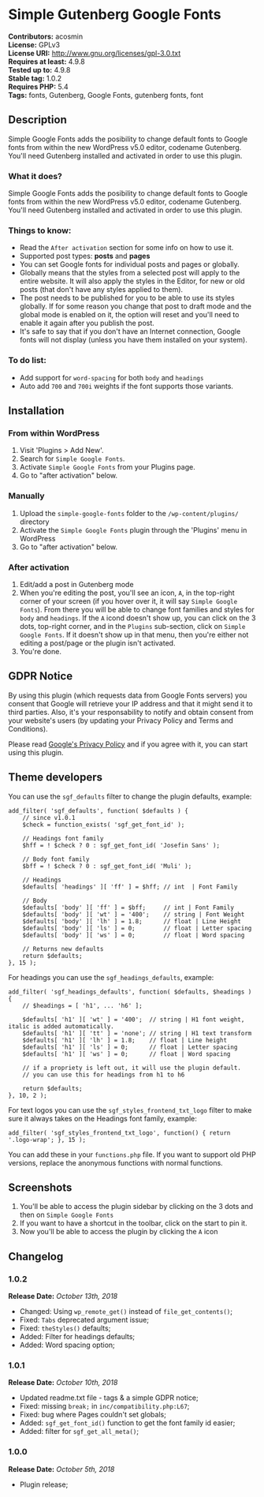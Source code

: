 # Simple Gutenberg Google Fonts
**Contributors:** acosmin  
**License:** GPLv3  
**License URI:** http://www.gnu.org/licenses/gpl-3.0.txt  
**Requires at least:** 4.9.8  
**Tested up to:** 4.9.8  
**Stable tag:** 1.0.2  
**Requires PHP:** 5.4  
**Tags:** fonts, Gutenberg, Google Fonts, gutenberg fonts, font  

## Description
Simple Google Fonts adds the posibility to change default fonts to Google fonts from within the new WordPress v5.0 editor, codename Gutenberg. You'll need Gutenberg installed and activated in order to use this plugin.

### What it does?
Simple Google Fonts adds the posibility to change default fonts to Google fonts from within the new WordPress v5.0 editor, codename Gutenberg. You'll need Gutenberg installed and activated in order to use this plugin.

### Things to know:
* Read the `After activation` section for some info on how to use it.
* Supported post types: **posts** and **pages**
* You can set Google fonts for individual posts and pages or globally.
* Globally means that the styles from a selected post will apply to the entire website. It will also apply the styles in the Editor, for new or old posts (that don't have any styles applied to them).
* The post needs to be published for you to be able to use its styles globally. If for some reason you change that post to draft mode and the global mode is enabled on it, the option will reset and you'll need to enable it again after you publish the post.
* It's safe to say that if you don't have an Internet connection, Google fonts will not display (unless you have them installed on your system).

### To do list:
* Add support for `word-spacing` for both `body` and `headings`
* Auto add `700` and `700i` weights if the font supports those variants.

## Installation ##

### From within WordPress

1. Visit 'Plugins > Add New'.
2. Search for `Simple Google Fonts`.
3. Activate `Simple Google Fonts` from your Plugins page.
4. Go to "after activation" below.

### Manually

1. Upload the `simple-google-fonts` folder to the `/wp-content/plugins/` directory
2. Activate the `Simple Google Fonts` plugin through the 'Plugins' menu in WordPress
3. Go to "after activation" below.

### After activation

1. Edit/add a post in Gutenberg mode
2. When you're editing the post, you'll see an icon, `A`,  in the top-right corner of your screen (if you hover over it, it will say `Simple Google Fonts`). From there you will be able to change font families and styles for `body` and `headings`. If the `A` icond doesn't show up, you can click on the 3 dots, top-right corner, and in the `Plugins` sub-section, click on `Simple Google Fonts`. If it doesn't show up in that menu, then you're either not editing a post/page or the plugin isn't activated.
3. You're done.

## GDPR Notice
By using this plugin (which requests data from Google Fonts servers) you consent that Google will retrieve your IP address and that it might send it to third parties. Also, it's your responsability to notify and obtain consent from your website's users (by updating your Privacy Policy and Terms and Conditions). 

Please read [Google's Privacy Policy](https://policies.google.com/privacy/ "Google Privacy Policy") and if you agree with it, you can start using this plugin.

## Theme developers

You can use the `sgf_defaults` filter to change the plugin defaults, example:
```
add_filter( 'sgf_defaults', function( $defaults ) {
    // since v1.0.1
    $check = function_exists( 'sgf_get_font_id' );

    // Headings font family
    $hff = ! $check ? 0 : sgf_get_font_id( 'Josefin Sans' );

    // Body font family
    $bff = ! $check ? 0 : sgf_get_font_id( 'Muli' );

    // Headings
    $defaults[ 'headings' ][ 'ff' ] = $hff; // int  | Font Family
    
    // Body
    $defaults[ 'body' ][ 'ff' ] = $bff;     // int | Font Family
    $defaults[ 'body' ][ 'wt' ] = '400';    // string | Font Weight
    $defaults[ 'body' ][ 'lh' ] = 1.8;      // float | Line Height
    $defaults[ 'body' ][ 'ls' ] = 0;        // float | Letter spacing
    $defaults[ 'body' ][ 'ws' ] = 0;        // float | Word spacing
    
    // Returns new defaults
    return $defaults;
}, 15 );
```

For headings you can use the `sgf_headings_defaults`, example:
```
add_filter( 'sgf_headings_defaults', function( $defaults, $headings ) {
    // $headings = [ 'h1', ... 'h6' ];

    $defaults[ 'h1' ][ 'wt' ] = '400';  // string | H1 font weight, italic is added automatically.
    $defaults[ 'h1' ][ 'tt' ] = 'none'; // string | H1 text transform
    $defaults[ 'h1' ][ 'lh' ] = 1.8;    // float | Line height
    $defaults[ 'h1' ][ 'ls' ] = 0;      // float | Letter spacing
    $defaults[ 'h1' ][ 'ws' ] = 0;      // float | Word spacing

    // if a propriety is left out, it will use the plugin default.
    // you can use this for headings from h1 to h6

    return $defaults;
}, 10, 2 );
```

For text logos you can use the `sgf_styles_frontend_txt_logo` filter to make sure it always takes on the Headings font family, example:

```add_filter( 'sgf_styles_frontend_txt_logo', function() { return '.logo-wrap'; }, 15 );```

You can add these in your `functions.php` file. If you want to support old PHP versions, replace the anonymous functions with normal functions.

## Screenshots
1. You'll be able to access the plugin sidebar by clicking on the 3 dots and then on `Simple Google Fonts`
2. If you want to have a shortcut in the toolbar, click on the start to pin it.
3. Now you'll be able to access the plugin by clicking the `A` icon

## Changelog

### 1.0.2
**Release Date:** _October 13th, 2018_

* Changed: Using `wp_remote_get()` instead of `file_get_contents()`;
* Fixed: `Tabs` deprecated argument issue;
* Fixed: `theStyles()` defaults;
* Added: Filter for headings defaults;
* Added: Word spacing option;

### 1.0.1
**Release Date:** _October 10th, 2018_

* Updated readme.txt file - tags & a simple GDPR notice;
* Fixed: missing `break;` in `inc/compatibility.php:L67`;
* Fixed: bug where Pages couldn't set globals;
* Added: `sgf_get_font_id()` function to get the font family id easier;
* Added: filter for `sgf_get_all_meta()`;

### 1.0.0
**Release Date:** _October 5th, 2018_

* Plugin release;